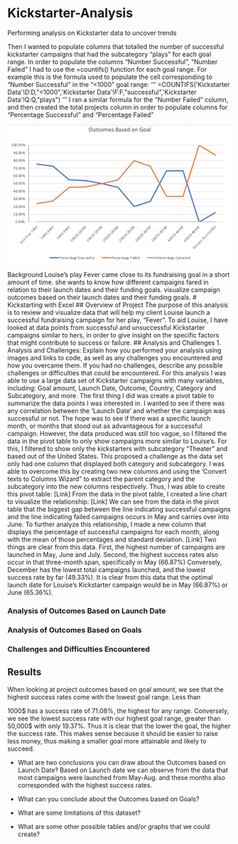 # Kickstarter-Analysis
Performing analysis on Kickstarter data to uncover trends 


Then I wanted to populate columns that totalled the number of successful kickstarter campaigns that had the subcategory “plays” for each goal range. In order to populate the columns “Number Successful”, “Number Failed” I had to use the =countifs() function for each goal range. For example this is the formula used to populate the cell corresponding to “Number Successful” in the “<1000” goal range:
‘’’
=COUNTIFS('Kickstarter Data'!$D:$D,"<1000",'Kickstarter Data'!$F:$F,"successful",'Kickstarter Data'!Q:Q,"plays")
‘’’
I ran a similar formula for the “Number Failed” column, and then created the total projects column in order  to populate columns for “Percentage Successful” and “Percentage Failed”

<p align="center"

![alttext](https://github.com/sd2wiebe/Kickstarter-Analysis/blob/main/Outcomes_vs_Goals.png)

</p>
Background
Louise’s play Fever came close to its fundraising goal in a short amount of time. 
she wants to know how different campaigns fared in relation to their launch dates and their funding goals. 
visualize campaign outcomes based on their launch dates and their funding goals. 
# Kickstarting with Excel
## Overview of Project
The purpose of this analysis is to review and visualize data that will help my client Louise launch a successful fundraising campaign for her play, “Fever”. To aid Louise, I have looked at data points from successful and unsuccessful Kickstarter campaigns similar to hers, in order to give insight on the specific factors that might contribute to success or failure.
## Analysis and Challenges
1.	Analysis and Challenges: Explain how you performed your analysis using images and links to code, as well as any challenges you encountered and how you overcame them. If you had no challenges, describe any possible challenges or difficulties that could be encountered.
For this analysis I was able to use a large data set of Kickstarter campaigns with many variables, including: Goal amount, Launch Date, Outcome, Country, Category and Subcategory, and more.
The first thing I did was create a pivot table to summarize the data points I was interested in. I wanted to see if there was any correlation between the ‘Launch Date’ and whether the campaign was successful or not. The hope was to see if there was a specific launch month, or months that stood out as advantageous for a successful campaign. However, the data produced was still too vague, so I filtered the data in the pivot table to only show campaigns more similar to Louise’s. For this, I filtered to show only the kickstarters with subcategory “Theater” and based out of the United States. This proposed a challenge as the data set only had one column that displayed both category and subcategory. I was able to overcome this by creating two new columns and using the ‘Convert texts to Columns Wizard” to extract the parent category and the subcategory into the new columns respectively. Thus, I was able to create this pivot table:
[Link]
From the data in the pivot table, I created a line chart to visualize the relationship:
[Link]
We can see from the data in the pivot table that the biggest gap between the line indicating successful campaigns and the line indicating failed campaigns occurs in May and carries over into June. To further analyze this relationship, I made a new column that displays the percentage of successful campaigns for each month, along with the mean of those percentages and standard deviation.
[Link]
Two things are clear from this data. First, the highest number of campaigns are launched in May, June and July. Second, the highest success rates also occur in that three-month span, specifically in May (66.87%)
Conversely, December has the lowest total campaigns launched, and the lowest success rate by far (49.33%).
It is clear from this data that the optimal launch date for Louise’s Kickstarter campaign would be in May (66.87%) or June (65.36%).









### Analysis of Outcomes Based on Launch Date

### Analysis of Outcomes Based on Goals

### Challenges and Difficulties Encountered

## Results
When looking at project outcomes based on goal amount, we see that the highest success rates come with the lowest goal range. Less than 
 

1000$ has a success rate of 71.08%, the highest for any range. Conversely, we see the lowest success rate with our highest goal range, greater than 50,000$ with only 19.37%. 
Thus it is clear that the lower the goal, the higher the success rate. This makes sense because it should be easier to raise less money, thus making a smaller goal more attainable and likely to succeed.
- What are two conclusions you can draw about the Outcomes based on Launch Date?
Based on Launch date we can observe from the data that most campaigns were launched from May-Aug. and these months also corresponded with the highest success rates.



- What can you conclude about the Outcomes based on Goals?

- What are some limitations of this dataset?

- What are some other possible tables and/or graphs that we could create?

